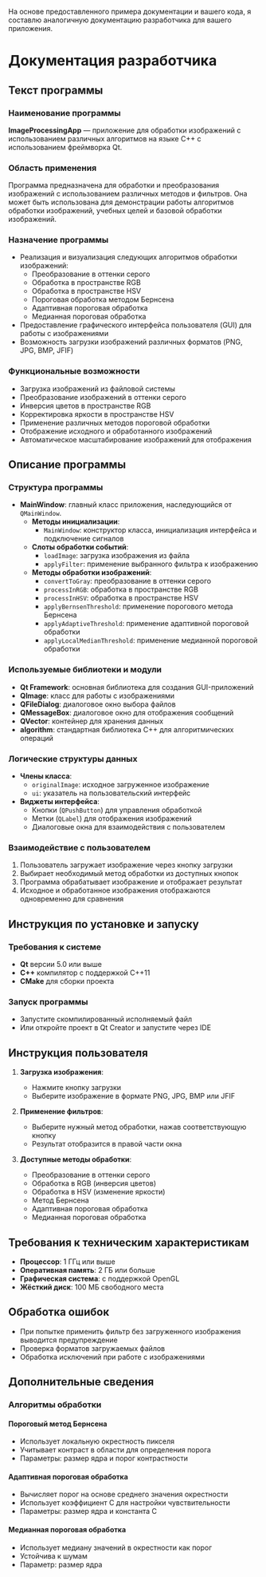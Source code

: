На основе предоставленного примера документации и вашего кода, я составлю аналогичную документацию разработчика для вашего приложения.

# Документация разработчика

## Текст программы

### Наименование программы

**ImageProcessingApp** — приложение для обработки изображений с использованием различных алгоритмов на языке C++ с использованием фреймворка Qt.

### Область применения

Программа предназначена для обработки и преобразования изображений с использованием различных методов и фильтров. Она может быть использована для демонстрации работы алгоритмов обработки изображений, учебных целей и базовой обработки изображений.

### Назначение программы

- Реализация и визуализация следующих алгоритмов обработки изображений:
  - Преобразование в оттенки серого
  - Обработка в пространстве RGB
  - Обработка в пространстве HSV
  - Пороговая обработка методом Бернсена
  - Адаптивная пороговая обработка
  - Медианная пороговая обработка
- Предоставление графического интерфейса пользователя (GUI) для работы с изображениями
- Возможность загрузки изображений различных форматов (PNG, JPG, BMP, JFIF)

### Функциональные возможности

- Загрузка изображений из файловой системы
- Преобразование изображений в оттенки серого
- Инверсия цветов в пространстве RGB
- Корректировка яркости в пространстве HSV
- Применение различных методов пороговой обработки
- Отображение исходного и обработанного изображений
- Автоматическое масштабирование изображений для отображения

## Описание программы

### Структура программы

- **MainWindow**: главный класс приложения, наследующийся от `QMainWindow`.
  - **Методы инициализации**:
    - `MainWindow`: конструктор класса, инициализация интерфейса и подключение сигналов
  - **Слоты обработки событий**:
    - `loadImage`: загрузка изображения из файла
    - `applyFilter`: применение выбранного фильтра к изображению
  - **Методы обработки изображений**:
    - `convertToGray`: преобразование в оттенки серого
    - `processInRGB`: обработка в пространстве RGB
    - `processInHSV`: обработка в пространстве HSV
    - `applyBernsenThreshold`: применение порогового метода Бернсена
    - `applyAdaptiveThreshold`: применение адаптивной пороговой обработки
    - `applyLocalMedianThreshold`: применение медианной пороговой обработки

### Используемые библиотеки и модули

- **Qt Framework**: основная библиотека для создания GUI-приложений
- **QImage**: класс для работы с изображениями
- **QFileDialog**: диалоговое окно выбора файлов
- **QMessageBox**: диалоговое окно для отображения сообщений
- **QVector**: контейнер для хранения данных
- **algorithm**: стандартная библиотека C++ для алгоритмических операций

### Логические структуры данных

- **Члены класса**:
  - `originalImage`: исходное загруженное изображение
  - `ui`: указатель на пользовательский интерфейс
- **Виджеты интерфейса**:
  - Кнопки (`QPushButton`) для управления обработкой
  - Метки (`QLabel`) для отображения изображений
  - Диалоговые окна для взаимодействия с пользователем

### Взаимодействие с пользователем

1. Пользователь загружает изображение через кнопку загрузки
2. Выбирает необходимый метод обработки из доступных кнопок
3. Программа обрабатывает изображение и отображает результат
4. Исходное и обработанное изображения отображаются одновременно для сравнения

## Инструкция по установке и запуску

### Требования к системе

- **Qt** версии 5.0 или выше
- **C++** компилятор с поддержкой C++11
- **CMake** для сборки проекта


### Запуск программы

- Запустите скомпилированный исполняемый файл
- Или откройте проект в Qt Creator и запустите через IDE

## Инструкция пользователя

1. **Загрузка изображения**:
   - Нажмите кнопку загрузки
   - Выберите изображение в формате PNG, JPG, BMP или JFIF

2. **Применение фильтров**:
   - Выберите нужный метод обработки, нажав соответствующую кнопку
   - Результат отобразится в правой части окна

3. **Доступные методы обработки**:
   - Преобразование в оттенки серого
   - Обработка в RGB (инверсия цветов)
   - Обработка в HSV (изменение яркости)
   - Метод Бернсена
   - Адаптивная пороговая обработка
   - Медианная пороговая обработка

## Требования к техническим характеристикам

- **Процессор**: 1 ГГц или выше
- **Оперативная память**: 2 ГБ или больше
- **Графическая система**: с поддержкой OpenGL
- **Жёсткий диск**: 100 МБ свободного места

## Обработка ошибок

- При попытке применить фильтр без загруженного изображения выводится предупреждение
- Проверка форматов загружаемых файлов
- Обработка исключений при работе с изображениями

## Дополнительные сведения

### Алгоритмы обработки

#### Пороговый метод Бернсена
- Использует локальную окрестность пикселя
- Учитывает контраст в области для определения порога
- Параметры: размер ядра и порог контрастности

#### Адаптивная пороговая обработка
- Вычисляет порог на основе среднего значения окрестности
- Использует коэффициент C для настройки чувствительности
- Параметры: размер ядра и константа C

#### Медианная пороговая обработка
- Использует медиану значений в окрестности как порог
- Устойчива к шумам
- Параметр: размер ядра